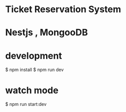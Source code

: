 # Ticket Reservation System

# Nestjs , MongooDB
# development
$ npm install
$ npm run dev

# watch mode

$ npm run start:dev


